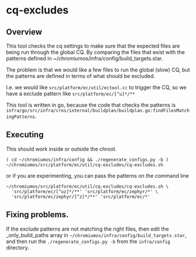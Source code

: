 # cq-excludes

## Overview

This tool checks the cq settings to make sure that the expected files are
being run through the global CQ. By comparing the files that exist with
the patterns defined in ~/chromiumos/infra/config/build_targets.star.

The problem is that we would like a few files to run the global (slow) CQ,
but the patterns are defined in terms of what should be excluded.

I.e. we would like `src/platform/ec/util/ectool.cc` to trigger the CQ, so we
have a exclude pattern like `src/platform/ec/[^u]*/**`

This tool is written in go, because the code that checks the patterns is
`infra/go/src/infra/cros/internal/buildplan/buildplan.go:findFilesMatchingPatterns`.

## Executing

This should work inside or outside the chroot.

```shell
( cd ~/chromiumos/infra/config && ./regenerate_configs.py -b )
~/chromiumos/src/platform/ec/util/cq-excludes/cq-excludes.sh
```

or if you are experimenting, you can pass the patterns on the command line

```
~/chromiumos/src/platform/ec/util/cq-excludes/cq-excludes.sh \
  'src/platform/ec/[^uz]*/**' 'src/platform/ec/zephyr/*' \
  'src/platform/ec/zephyr/[^z]*/**' 'src/platform/ec/*'
```

## Fixing problems.

If the exclude patterns are not matching the right files, then edit the
_only_build_paths array in `~/chromiumos/infra/config/build_targets.star`, and
then run the `./regenerate_configs.py -b` from the `infra/config` directory.

